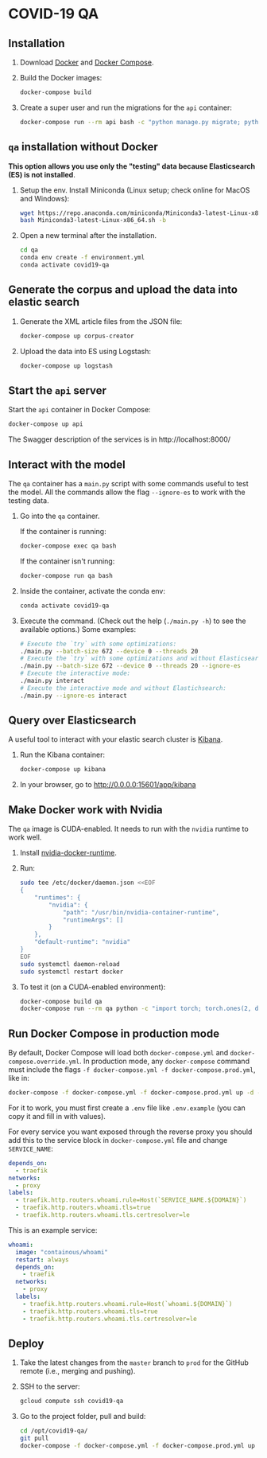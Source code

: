 # COVID-19 QA

## Installation

1. Download [Docker](https://docs.docker.com/get-docker/) and [Docker Compose](https://docs.docker.com/compose/install/).
2. Build the Docker images:

    ```bash
    docker-compose build
    ```

3. Create a super user and run the migrations for the `api` container:

    ```bash
    docker-compose run --rm api bash -c "python manage.py migrate; python manage.py createsuperuser"
    ```

## `qa` installation without Docker

**This option allows you use only the "testing" data because Elasticsearch (ES) is not installed**.

1. Setup the env. Install Miniconda (Linux setup; check online for MacOS and Windows):

    ```bash
    wget https://repo.anaconda.com/miniconda/Miniconda3-latest-Linux-x86_64.sh
    bash Miniconda3-latest-Linux-x86_64.sh -b
    ```

2. Open a new terminal after the installation.

    ```bash
    cd qa
    conda env create -f environment.yml
    conda activate covid19-qa
    ```

## Generate the corpus and upload the data into elastic search

1. Generate the XML article files from the JSON file:

    ```bash
    docker-compose up corpus-creator
    ```

2. Upload the data into ES using Logstash:

    ```bash
    docker-compose up logstash
    ```

## Start the `api` server

Start the `api` container in Docker Compose:

```bash
docker-compose up api
```

The Swagger description of the services is in http://localhost:8000/

## Interact with the model

The `qa` container has a `main.py` script with some commands useful to test the model. 
All the commands allow the flag `--ignore-es` to work with the testing data.

1. Go into the `qa` container.

    If the container is running:

    ```bash
    docker-compose exec qa bash
    ```
    
    If the container isn't running:

    ```bash
    docker-compose run qa bash
    ```

2. Inside the container, activate the conda env:

    ```bash
    conda activate covid19-qa
    ```

3. Execute the command. (Check out the help (`./main.py -h`) to see the available options.)
Some examples:

    ```bash
    # Execute the `try` with some optimizations:
    ./main.py --batch-size 672 --device 0 --threads 20
    # Execute the `try` with some optimizations and without Elasticsearch:
    ./main.py --batch-size 672 --device 0 --threads 20 --ignore-es
    # Execute the interactive mode:
    ./main.py interact
    # Execute the interactive mode and without Elastichsearch:
    ./main.py --ignore-es interact
    ```

## Query over Elasticsearch

A useful tool to interact with your elastic search cluster is [Kibana](https://www.elastic.co/kibana).

1. Run the Kibana container:

    ```bash
    docker-compose up kibana
    ```

2. In your browser, go to http://0.0.0.0:15601/app/kibana

## Make Docker work with Nvidia

The `qa` image is CUDA-enabled. It needs to run with the `nvidia` runtime to work well.

1. Install [nvidia-docker-runtime](https://github.com/NVIDIA/nvidia-container-runtime).

2. Run:

    ```bash
    sudo tee /etc/docker/daemon.json <<EOF
    {
        "runtimes": {
            "nvidia": {
                "path": "/usr/bin/nvidia-container-runtime",
                "runtimeArgs": []
            }
        },
        "default-runtime": "nvidia"
    }
    EOF
    sudo systemctl daemon-reload
    sudo systemctl restart docker
    ```

3. To test it (on a CUDA-enabled environment):

    ```bash
    docker-compose build qa
    docker-compose run --rm qa python -c "import torch; torch.ones(2, device='cuda')"
    ```

## Run Docker Compose in production mode

By default, Docker Compose will load both `docker-compose.yml` and `docker-compose.override.yml`.
In production mode, any `docker-compose` command must include the flags
`-f docker-compose.yml -f docker-compose.prod.yml`, like in:

```bash
docker-compose -f docker-compose.yml -f docker-compose.prod.yml up -d --build
```

For it to work, you must first create a `.env` file like `.env.example` (you can copy it and fill in with values).

For every service you want exposed through the reverse proxy you should add this to the service block in `docker-compose.yml` file and change `SERVICE_NAME`:

```yaml
depends_on:
  - traefik
networks:
  - proxy
labels:
  - traefik.http.routers.whoami.rule=Host(`SERVICE_NAME.${DOMAIN}`)
  - traefik.http.routers.whoami.tls=true
  - traefik.http.routers.whoami.tls.certresolver=le
```

This is an example service:

```yaml
whoami:
  image: "containous/whoami"
  restart: always
  depends_on:
    - traefik
  networks:
    - proxy
  labels:
    - traefik.http.routers.whoami.rule=Host(`whoami.${DOMAIN}`)
    - traefik.http.routers.whoami.tls=true
    - traefik.http.routers.whoami.tls.certresolver=le
```

## Deploy

1. Take the latest changes from the `master` branch to `prod` for the GitHub remote (i.e., merging and pushing).
2. SSH to the server:

    ```bash
    gcloud compute ssh covid19-qa
    ```

3. Go to the project folder, pull and build:

    ```bash
    cd /opt/covid19-qa/
    git pull
    docker-compose -f docker-compose.yml -f docker-compose.prod.yml up -d --build frontend
    ```
